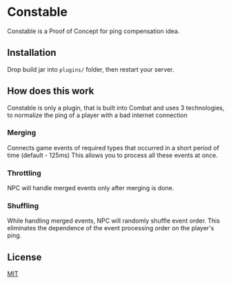 # Constable

Constable is a Proof of Concept for ping compensation idea. 

## Installation

Drop build jar into `plugins/` folder, then restart your server.

## How does this work

Constable is only a plugin, that is built into Combat and uses 3 technologies, to normalize the ping of a player with a bad internet connection

### Merging

Connects game events of required types that occurred in a short period of time (default - 125ms) This allows you to process all these events at once.

### Throttling

NPC will handle merged events only after merging is done.

### Shuffling

While handling merged events, NPC will randomly shuffle event order. This eliminates the dependence of the event processing order on the player's ping.

## License

[MIT](https://github.com/DrupalDoesNotExists/Constable/blob/develop/LICENSE)